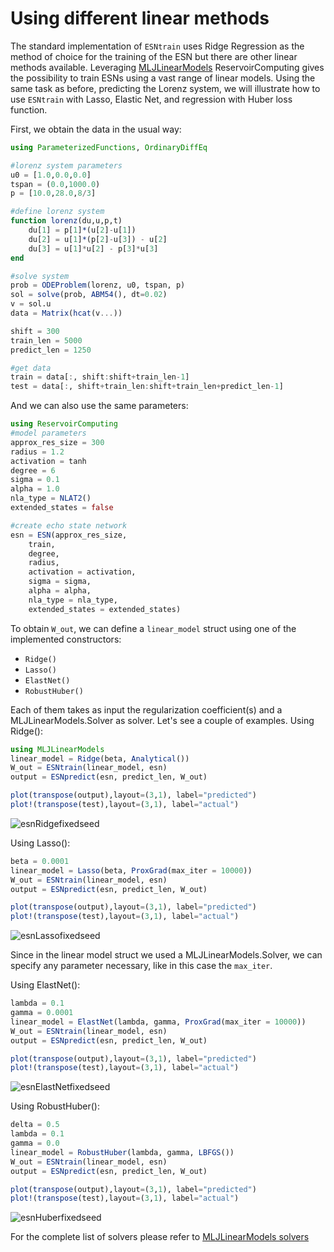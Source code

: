 # Using different linear methods

The standard implementation of ```ESNtrain``` uses Ridge Regression as the method of choice for the training of the ESN but there are other linear methods available. Leveraging [MLJLinearModels](https://alan-turing-institute.github.io/MLJLinearModels.jl/stable/) ReservoirComputing gives the possibility to train ESNs using a vast range of linear models. Using the same task as before, predicting the Lorenz system, we will illustrate how to use ```ESNtrain``` with Lasso, Elastic Net, and regression with Huber loss function.

First, we obtain the data in the usual way:

```julia
using ParameterizedFunctions, OrdinaryDiffEq

#lorenz system parameters
u0 = [1.0,0.0,0.0]                       
tspan = (0.0,1000.0)                      
p = [10.0,28.0,8/3]

#define lorenz system
function lorenz(du,u,p,t)
    du[1] = p[1]*(u[2]-u[1])
    du[2] = u[1]*(p[2]-u[3]) - u[2]
    du[3] = u[1]*u[2] - p[3]*u[3]
end

#solve system
prob = ODEProblem(lorenz, u0, tspan, p)  
sol = solve(prob, ABM54(), dt=0.02)   
v = sol.u
data = Matrix(hcat(v...))

shift = 300
train_len = 5000
predict_len = 1250

#get data
train = data[:, shift:shift+train_len-1]
test = data[:, shift+train_len:shift+train_len+predict_len-1]
```

And we can also use the same parameters:

```julia
using ReservoirComputing
#model parameters
approx_res_size = 300
radius = 1.2
activation = tanh
degree = 6
sigma = 0.1
alpha = 1.0
nla_type = NLAT2()
extended_states = false

#create echo state network  
esn = ESN(approx_res_size,
    train,
    degree,
    radius,
    activation = activation,
    sigma = sigma,
    alpha = alpha,
    nla_type = nla_type,
    extended_states = extended_states)
```

To obtain ```W_out```, we can define a ```linear_model``` struct using one of the implemented constructors:
- ```Ridge()```
- ```Lasso()```
- ```ElastNet()```
- ```RobustHuber()```

Each of them takes as input the regularization coefficient(s) and a MLJLinearModels.Solver as solver. Let's see a couple of examples. Using Ridge():

```julia
using MLJLinearModels
linear_model = Ridge(beta, Analytical())
W_out = ESNtrain(linear_model, esn)
output = ESNpredict(esn, predict_len, W_out)
```
```julia
plot(transpose(output),layout=(3,1), label="predicted")
plot!(transpose(test),layout=(3,1), label="actual")
```
![esnRidgefixedseed](https://user-images.githubusercontent.com/10376688/90960134-d30d0400-e49f-11ea-847b-6bed1b04c201.png)

Using Lasso():

```julia
beta = 0.0001
linear_model = Lasso(beta, ProxGrad(max_iter = 10000))
W_out = ESNtrain(linear_model, esn)
output = ESNpredict(esn, predict_len, W_out)
```
```julia
plot(transpose(output),layout=(3,1), label="predicted")
plot!(transpose(test),layout=(3,1), label="actual")
```
![esnLassofixedseed](https://user-images.githubusercontent.com/10376688/90960194-4747a780-e4a0-11ea-9e81-37f12624c503.png)

Since in the linear model struct we used a MLJLinearModels.Solver, we can specify any parameter necessary, like in this case the ```max_iter```.

Using ElastNet():

```julia
lambda = 0.1
gamma = 0.0001
linear_model = ElastNet(lambda, gamma, ProxGrad(max_iter = 10000))
W_out = ESNtrain(linear_model, esn)
output = ESNpredict(esn, predict_len, W_out)
```
```julia
plot(transpose(output),layout=(3,1), label="predicted")
plot!(transpose(test),layout=(3,1), label="actual")
```
![esnElastNetfixedseed](https://user-images.githubusercontent.com/10376688/90960243-98579b80-e4a0-11ea-86ae-2cc9c666d1d9.png)

Using RobustHuber():

```julia
delta = 0.5
lambda = 0.1
gamma = 0.0
linear_model = RobustHuber(lambda, gamma, LBFGS())
W_out = ESNtrain(linear_model, esn)
output = ESNpredict(esn, predict_len, W_out)
```
```julia
plot(transpose(output),layout=(3,1), label="predicted")
plot!(transpose(test),layout=(3,1), label="actual")
```

![esnHuberfixedseed](https://user-images.githubusercontent.com/10376688/90960413-9cd08400-e4a1-11ea-83c3-b3c6dbe78cd5.png)

For the complete list of solvers please refer to [MLJLinearModels solvers](https://alan-turing-institute.github.io/MLJLinearModels.jl/stable/solvers/)
